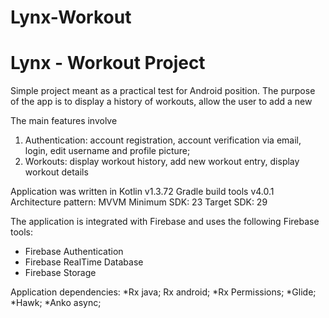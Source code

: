 # Lynx-Workout

<h1> Lynx - Workout Project </h1>

Simple project meant as a practical test for Android position. 
The purpose of the app is to display a history of workouts, allow the user to add a new 

The main features involve
1. Authentication: account registration, account verification via email, login, edit username and profile picture;
2. Workouts: display workout history, add new workout entry, display workout details

Application was written in Kotlin v1.3.72
Gradle build tools v4.0.1
Architecture pattern: MVVM
Minimum SDK:  23
Target SDK: 29

The application is integrated with Firebase and uses the following Firebase tools:
* Firebase Authentication
* Firebase RealTime Database
* Firebase Storage

Application dependencies:
*Rx java; Rx android;
*Rx Permissions;
*Glide;
*Hawk;
*Anko async;
